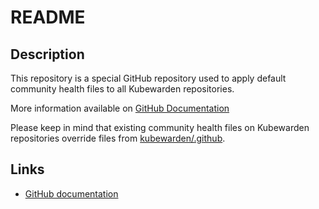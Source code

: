 # README

## Description

This repository is a special GitHub repository used to apply default community health files to all Kubewarden repositories.

More information available on [GitHub Documentation](https://docs.github.com/en/communities/setting-up-your-project-for-healthy-contributions/creating-a-default-community-health-file)

Please keep in mind that existing community health files on Kubewarden repositories override files from [kubewarden/.github](https://github.com/kubewarden/.github).

## Links

* [GitHub documentation](https://docs.github.com/en/communities/setting-up-your-project-for-healthy-contributions/creating-a-default-community-health-file)
